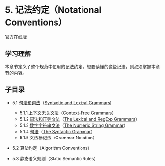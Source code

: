 # 5. 记法约定（Notational Conventions）

[官方在线版](https://262.ecma-international.org/6.0/#sec-notational-conventions)

## 学习理解

本章节定义了整个规范中使用的记法约定，想要读懂的这些记法，则必须掌握本章节的内容。

## 子目录

- 5.1 [句法和词法](./5.1.Syntactic-and-Lexical-Grammars.md)（[Syntactic and Lexical Grammars](https://262.ecma-international.org/6.0/#sec-syntactic-and-lexical-grammars)）

  - 5.1.1 [上下文无关文法](./5.1.1.Context-Free-Grammars.md)（[Context-Free Grammars](https://262.ecma-international.org/6.0/#sec-context-free-grammars)）
  - 5.1.2 [词法和正则文法](./5.1.2.The-Lexical-and-RegExp-Grammars.md)（[The Lexical and RegExp Grammars](https://262.ecma-international.org/6.0/#sec-lexical-and-regexp-grammars)）
  - 5.1.3 [数字字符串文法](./5.1.3.The-Numeric-String-Grammar.md)（[The Numeric String Grammar](https://262.ecma-international.org/6.0/#sec-numeric-string-grammar)）
  - 5.1.4 [句法](./5.1.4.The-Syntactic-Grammar.md)（[The Syntactic Grammar](https://262.ecma-international.org/6.0/#sec-syntactic-grammar)）
  - 5.1.5 文法标记法（Grammar Notation）

- 5.2 算法约定（Algorithm Conventions）

- 5.3 静态语义规则（Static Semantic Rules）
